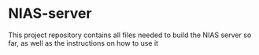 # NIAS-server
This project repository contains all files needed to build the NIAS server so far, as well as the instructions on how to use it
